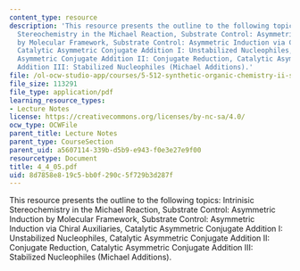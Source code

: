 ```yaml
---
content_type: resource
description: 'This resource presents the outline to the following topics: Intrinisic
  Stereochemistry in the Michael Reaction, Substrate Control: Asymmetric Induction
  by Molecular Framework, Substrate Control: Asymmetric Induction via Chiral Auxiliaries,
  Catalytic Asymmetric Conjugate Addition I: Unstabilized Nucleophiles, Catalytic
  Asymmetric Conjugate Addition II: Conjugate Reduction, Catalytic Asymmetric Conjugate
  Addition III: Stabilized Nucleophiles (Michael Additions).'
file: /ol-ocw-studio-app/courses/5-512-synthetic-organic-chemistry-ii-spring-2005/8d7858e819c5bb0f290c5f729b3d287f_4_4_05.pdf
file_size: 113291
file_type: application/pdf
learning_resource_types:
- Lecture Notes
license: https://creativecommons.org/licenses/by-nc-sa/4.0/
ocw_type: OCWFile
parent_title: Lecture Notes
parent_type: CourseSection
parent_uid: a5607114-339b-d5b9-e943-f0e3e27e9f00
resourcetype: Document
title: 4_4_05.pdf
uid: 8d7858e8-19c5-bb0f-290c-5f729b3d287f
---
```

This resource presents the outline to the following topics: Intrinisic Stereochemistry in the Michael Reaction, Substrate Control: Asymmetric Induction by Molecular Framework, Substrate Control: Asymmetric Induction via Chiral Auxiliaries, Catalytic Asymmetric Conjugate Addition I: Unstabilized Nucleophiles, Catalytic Asymmetric Conjugate Addition II: Conjugate Reduction, Catalytic Asymmetric Conjugate Addition III: Stabilized Nucleophiles (Michael Additions).
